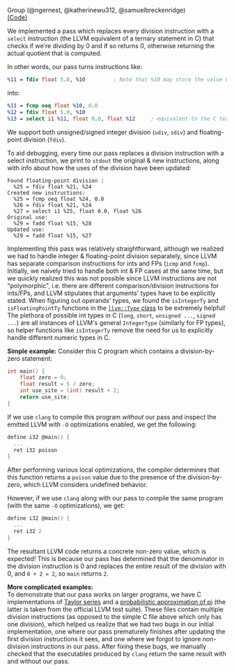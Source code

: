Group (@ngernest, @katherinewu312, @samuelbreckenridge)          
[(Code)](https://github.com/katherinewu312/cs6120-tasks/tree/main/l7)

We implemented a pass which replaces every division instruction with a `select`
instruction (the LLVM equivalent of a ternary statement in C) that checks if we're dividing by 0 
and if so returns 0, otherwise returning the actual quotient that is computed. 

In other words, our pass turns instructions like:
```llvm
%11 = fdiv float 5.0, %10         ; Note that %10 may store the value 0
``` 
into:
```llvm
%11 = fcmp oeq float %10, 0.0
%12 = fdiv float 5.0, %10
%13 = select i1 %11, float 0.0, float %12     ; equivalent to the C ternary stmt `%13 = (%11 == 0) ? 0 : %12;`
```  
We support both unsigned/signed integer division (`udiv`, `sdiv`) and floating-point division (`fdiv`). 

To aid debugging, every time our pass replaces a division instruction with 
a select instruction, we print to `stdout` the original & new instructions, along with 
info about how the uses of the division have been updated:  
```
Found floating-point division :
  %25 = fdiv float %21, %24
Created new instructions:
  %25 = fcmp oeq float %24, 0.0
  %26 = fdiv float %21, %24
  %27 = select i1 %25, float 0.0, float %26
Original use:
  %29 = fadd float %15, %28
Updated use:
  %29 = fadd float %15, %27
```

Implementing this pass was relatively straightforward, although we realized we 
had to handle integer & floating-point division separately, since LLVM has separate comparison 
instructions for ints and FPs (`icmp` and `fcmp`). Initially, we naively tried to handle both int & FP cases at the same time, but we quickly realized this was not possible since LLVM instructions are not "polymorphic", i.e. there are different comparison/division instructions for ints/FPs, and LLVM stipulates that arguments' types have to be explicitly stated. When figuring out operands' types, we found the `isIntegerTy` and `isFloatingPointTy` functions in the [`llvm::Type` class](https://llvm.org/doxygen/classllvm_1_1Type.html) to be extremely helpful! The plethora of possible int types in C (`long`, `short`, `unsigned ...`, `signed ...`) are all instances of LLVM's general `IntegerType` (similarly for FP types), so helper functions like `isIntegerTy` remove the need for us to explicitly handle different numeric types in C.


**Simple example:**
Consider this C program which contains a division-by-zero statement:
```c
int main() {
    float zero = 0;
    float result = 5 / zero;
    int use_site = (int) result + 2;
    return use_site;	
}
```

If we use `clang` to compile this program *without* our pass and inspect the emitted LLVM with `-O` optimizations enabled, we get the following:

```c
define i32 @main() {
  ...
  ret i32 poison
}
```
After performing various local optimizations, the compiler determines that this function returns a `poison` value due to the presence of the division-by-zero, which LLVM considers undefined behavior.

However, if we use `clang` along with our pass to compile the same program (with the same `-O` optimizations), we get:
```c
define i32 @main() {
  ...
  ret i32 2
}
```
The resultant LLVM code returns a concrete non-zero value, which is expected! This is because our 
pass has determined that the denominator in the division instruction is 0 and replaces
the entire result of the division with 0, and `0 + 2 = 2`, so `main` returns `2`.

**More complicated examples:**         
To demonstrate that our pass works on larger programs, we have C implementations of [Taylor series](./taylor.c) and 
a [probabilistic approximation of pi](./pi.c) (the latter is taken from the official LLVM test suite). 
These files contain multiple division instructions (as opposed to the simple C file above which only has one division), which 
helped us realize that we had two bugs in our initial implementation, one where our pass prematurely finishes after updating the first division instructions it sees, and one where we forgot to ignore non-division instructions in our pass. After fixing these bugs, we manually checked
that the executables produced by `clang` return the same result with and without our pass.




